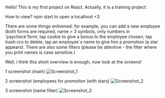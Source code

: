 Hello! 
This is my first project on React.
Actually, it is a training project.

How to view?
npm start to open a localhost <3 


There are some  things enlivened: for example, you can add a new employee (both forms are required, name > 3 symbols, only numbers in 'paycheck'form; 
tap cookie to give a bonus to the employee chosen, tap trash-ico to delete, tap an employee`s name to give him a promotion (a star appears). 
There are also some filters (please be attentive - the filter where you print names is case sensitive.)


Well, i think this short overview is enough, now look at the screens! 


1 screenshot (main)
![Screenshot_1](https://user-images.githubusercontent.com/92570785/175109102-cd352216-ad99-43fe-b4d9-782b9bbef40e.png)

2 screenshot (employees for promotion (with stars)
![Screenshot_2](https://user-images.githubusercontent.com/92570785/175109112-b3625865-72ed-45cf-bb0b-0adeef498978.png)

3 screenshot (name filter)
![Screenshot_3](https://user-images.githubusercontent.com/92570785/175109119-34fad153-37e1-49ea-91f7-d18b84d63a2c.png)
